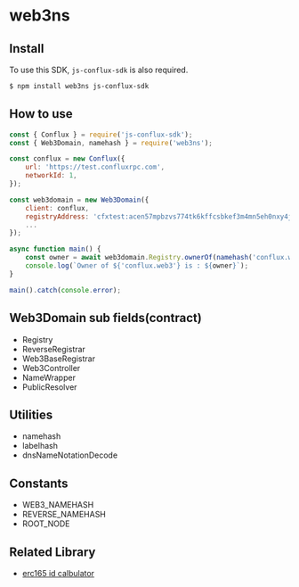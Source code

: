 # web3ns

## Install

To use this SDK, `js-conflux-sdk` is also required.

```bash
$ npm install web3ns js-conflux-sdk
```

## How to use

```js
const { Conflux } = require('js-conflux-sdk');
const { Web3Domain, namehash } = require('web3ns');

const conflux = new Conflux({
    url: 'https://test.confluxrpc.com',
    networkId: 1,
});

const web3domain = new Web3Domain({
    client: conflux,
    registryAddress: 'cfxtest:acen57mpbzvs774tk6kffcsbkef3m4mn5eh0nxy4jx',
    ...
});

async function main() {
    const owner = await web3domain.Registry.ownerOf(namehash('conflux.web3'));
    console.log(`Owner of ${'conflux.web3'} is : ${owner}`);
}

main().catch(console.error);
```

## Web3Domain sub fields(contract)

* Registry
* ReverseRegistrar
* Web3BaseRegistrar
* Web3Controller
* NameWrapper
* PublicResolver

## Utilities

* namehash
* labelhash
* dnsNameNotationDecode

## Constants

* WEB3_NAMEHASH
* REVERSE_NAMEHASH
* ROOT_NODE

## Related Library

* [erc165 id calbulator](https://github.com/blockful-io/erc165)